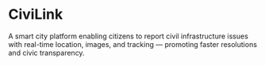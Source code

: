 # CiviLink
A smart city platform enabling citizens to report civil infrastructure issues with real-time location, images, and tracking — promoting faster resolutions and civic transparency.
